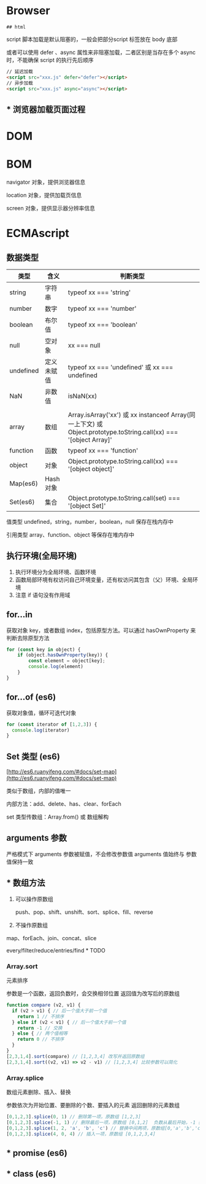# Browser

	## html

script 脚本加载是默认阻塞的，一般会把部分script 标签放在 body 底部

或者可以使用 defer 、async 属性来非阻塞加载，二者区别是当存在多个 async 时，不能确保 script 的执行先后顺序

```html
// 延迟加载
<script src="xxx.js" defer="defer"></script>
// 异步加载
<script src="xxx.js" async="async"></script>
```



## * 浏览器加载页面过程





# DOM

# BOM

navigator 对象，提供浏览器信息

location 对象，提供加载页信息

screen 对象，提供显示器分辨率信息

# ECMAscript

## 数据类型

| 类型      | 含义       | 判断类型                                                     |
| --------- | ---------- | ------------------------------------------------------------ |
| string    | 字符串     | typeof xx === 'string'                                       |
| number    | 数字       | typeof xx === 'number'                                       |
| boolean   | 布尔值     | typeof xx === 'boolean'                                      |
| null      | 空对象     | xx === null                                                  |
| undefined | 定义未赋值 | typeof xx === 'undefined' 或 xx === undefined                |
| NaN       | 非数值     | isNaN(xx)                                                    |
|           |            |                                                              |
| array     | 数组       | Array.isArray('xx') 或 xx instanceof Array(同一上下文) 或 Object.prototype.toString.call(xx) === '[object Array]' |
| function  | 函数       | typeof xx === 'function'                                     |
| object    | 对象       | Object.prototype.toString.call(xx) === '[object object]'     |
| Map(es6)  | Hash 对象  |                                                              |
| Set(es6)  | 集合       | Object.prototype.toString.call(set) === '[object Set]'       |

值类型 undefined，string，number，boolean，null 保存在栈内存中

引用类型 array、function、object 等保存在堆内存中



## 执行环境(全局环境)

1. 执行环境分为全局环境、函数环境
2. 函数局部环境有权访问自己环境变量，还有权访问其包含（父）环境、全局环境
3. 注意 if 语句没有作用域



##  for…in

获取对象 key，或者数组 index，包括原型方法。可以通过 hasOwnProperty 来判断去除原型方法

```javascript
for (const key in object) {
    if (object.hasOwnProperty(key)) {
        const element = object[key];
        console.log(element)
    }
}
```

## for…of (es6)

获取对象值，循环可迭代对象

```javascript
for (const iterator of [1,2,3]) {
  console.log(iterator)
}
```



## Set 类型 (es6)

[http://es6.ruanyifeng.com/#docs/set-map](http://es6.ruanyifeng.com/#docs/set-map)

类似于数组，内部的值唯一

内部方法：add、delete、has、clear、forEach

set 类型传数组：Array.from() 或 数组解构



## arguments 参数

严格模式下 arguments 参数被赋值，不会修改参数值
arguments 值始终与 参数值保持一致



## * 数组方法

1. 可以操作原数组

   push、pop、shift、unshift、sort、splice、fill、reverse

2.   不操作原数组

   map、forEach、join、concat、slice

   every/filter/reduce/entries/find  * TODO

### Array.sort

元素排序

参数是一个函数，返回负数时，会交换相邻位置
返回值为改写后的原数组

```javascript
function compare (v2, v1) {
  if (v2 > v1) { // 后一个值大于前一个值
    return 1 // 不排序
  } else if (v2 < v1) { // 后一个值大于前一个值
    return -1 // 交换
  } else { // 两个值相等
    return 0 // 不排序
  }
}
[2,3,1,4].sort(compare) // [1,2,3,4] 改写并返回原数组
[2,3,1,4].sort((v2, v1) => v2 - v1) // [1,2,3,4] 比较参数可以简化
```

### Array.splice

数组元素删除、插入、替换

参数依次为开始位置、要删除的个数、要插入的元素
返回删除的元素数组

```javascript
[0,1,2,3].splice(0, 1) // 删除第一项，原数组 [1,2,3]
[0,1,2,3].splice(-1, 1) // 删除最后一项，原数组 [0,1,2]  负数从最后开始，-1 表示倒数第二项
[0,1,2,3].splice(1, 2, 'a', 'b', 'c') // 替换中间两项，原数组[0,'a','b','c',3]
[0,1,2,3].splice(4, 0, 4) // 插入一项，原数组 [0,1,2,3,4]
```





## * promise (es6)



## * class (es6)



